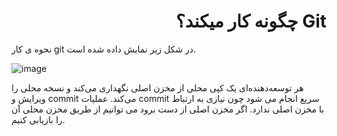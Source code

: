 <h1 dir="rtl">
Git چگونه کار میکند؟
</h1>

نحوه ی کار git در شکل زیر نمایش داده شده است.

![image](https://user-images.githubusercontent.com/24452551/211182081-e5e1fc50-30da-472f-8682-82e73af2db30.png)

هر توسعه‌دهنده‌ای یک کپی محلی از مخزن اصلی نگهداری می‌کند و نسخه محلی را ویرایش و commit می‌کند. عملیات commit سریع انجام می شود چون نیازی به ارتباط با مخزن اصلی ندارد.
اگر مخزن اصلی از دست برود می توانیم از طریق مخزن محلی آن را بازیابی کنیم.
